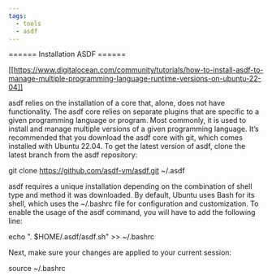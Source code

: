 ```yaml
---
tags:
  - tools
  - asdf
---
```


====== Installation ASDF ======

[[https://www.digitalocean.com/community/tutorials/how-to-install-asdf-to-manage-multiple-programming-language-runtime-versions-on-ubuntu-22-04]]

asdf relies on the installation of a core that, alone, does not have functionality. The asdf core relies on separate plugins that are specific to a given programming language or program. Most commonly, it is used to install and manage multiple versions of a given programming language. It’s recommended that you download the asdf core with git, which comes installed with Ubuntu 22.04. To get the latest version of asdf, clone the latest branch from the asdf repository:

  git clone https://github.com/asdf-vm/asdf.git ~/.asdf 
  
asdf requires a unique installation depending on the combination of shell type and method it was downloaded. By default, Ubuntu uses Bash for its shell, which uses the ~/.bashrc file for configuration and customization. To enable the usage of the asdf command, you will have to add the following line:

  echo ". $HOME/.asdf/asdf.sh" >> ~/.bashrc
  
Next, make sure your changes are applied to your current session:

  source ~/.bashrc


